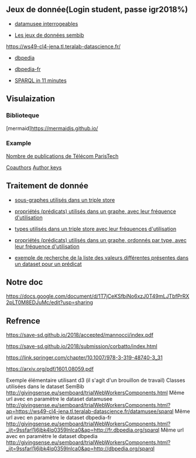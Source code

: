 ## Jeux de donnée(Login student, passe igr2018%)
- [datamusee interrogeables](https://ws49-cl4-jena.tl.teralab-datascience.fr/dataset.html?tab=query&ds=/datamusee)

- [Les jeux de données sembib](https://ws49-cl4-jena.tl.teralab-datascience.fr/dataset.html?tab=query&ds=/sembib)

https://ws49-cl4-jena.tl.teralab-datascience.fr/

- [dbpedia](http://dbpedia.org/sparql)
- [dbpedia-fr](http://fr.dbpedia.org/sparql)


- [SPARQL in 11 minutes](https://www.youtube.com/watch?v=FvGndkpa4K0)

## Visulaization
### Biblioteque
[mermaid]https://mermaidjs.github.io/

### Example
[Nombre de publications de Télécom ParisTech](http://givingsense.eu/sembib/visu/sources.html)

[Coauthors](http://givingsense.eu/demo/tpt/coauthors.html)
[Author keys](http://givingsense.eu/demo/tpt/auteursKeys.html)



## Traitement de donnée
- [sous-graphes utilisés dans un triple store](https://gist.github.com/moissinac/c6045b5eb052ca7bf4aab34f0c1a2427)

- [propriétés (prédicats) utilisés dans un graphe, avec leur fréquence d'utilisation](https://gist.github.com/moissinac/f441d9eb9829456c6eccafc97e337caf)

- [types utilisés dans un triple store avec leur fréquences d'utilisation](https://gist.github.com/moissinac/8f3fad3950df85ada457b3dd4a0860d4)

- [propriétés (prédicats) utilisés dans un graphe, ordonnés par type, avec leur fréquence d'utilisation](https://gist.github.com/moissinac/c0f7c35f2b74776cb8d3725e786980b6)

- [exemple de recherche de la liste des valeurs différentes présentes dans un dataset pour un prédicat](https://gist.github.com/moissinac/7b411e7fc198f971bd947c128f4a4364)




## Notre doc 
https://docs.google.com/document/d/1T7jCeKSfbiNo6xzJ0T49mLJTbfPrRX2pLT0M8EDJuMc/edit?usp=sharing


## Refrence

https://save-sd.github.io/2018/accepted/mannocci/index.pdf

https://save-sd.github.io/2018/submission/corbatto/index.html


https://link.springer.com/chapter/10.1007/978-3-319-48740-3_31    


https://arxiv.org/pdf/1601.08059.pdf  



Exemple élémentaire utilisant d3 (il s'agit d'un brouillon de travail)
Classes utilisées dans le dataset SemBib
http://givingsense.eu/semboard/trialWebWorkersComponents.html
Même url avec en paramètre le dataset datamusee
http://givingsense.eu/semboard/trialWebWorkersComponents.html?ap=https://ws49-cl4-jena.tl.teralab-datascience.fr/datamusee/sparql
Même url avec en paramètre le dataset dbpedia-fr
http://givingsense.eu/semboard/trialWebWorkersComponents.html?_ijt=9ssfarl1j6jbk4lq0359lnlca0&ap=http://fr.dbpedia.org/sparql
Même url avec en paramètre le dataset dbpedia
http://givingsense.eu/semboard/trialWebWorkersComponents.html?_ijt=9ssfarl1j6jbk4lq0359lnlca0&ap=http://dbpedia.org/sparql
